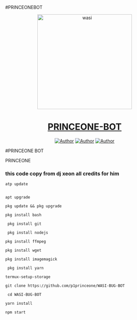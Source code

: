 #PRINCEONEBOT


<p align="center">  
  <a href="https://whatsapp.com/channel/0029VaDK8ZUDjiOhwFS1cP2j">
    <img alt="wasi" height="300" src="https://telegra.ph/PRINCEONE-07-31">
    <h1 align="center">PRINCEONE-BOT</h1>
  </a>
</p>
<p align="center">
<a href="https://github.com/p1princeone"><img title="Author" src="https://img.shields.io/badge/princeone-black?style=for-the-badge&logo=Github"></a> <a href="https://whatsapp.com/channel/0029VaDK8ZUDjiOhwFS1cP2j"><img title="Author" src="https://img.shields.io/badge/CHANNEL-black?style=for-the-badge&logo=whatsapp"></a> <a href="https://wa.me/254793651678"><img title="Author" src="https://img.shields.io/badge/CHAT US-black?style=for-the-badge&logo=whatsapp"></a>

   #PRINCEONE BOT

   
   
 PRINCEONE
### this code copy from dj xeon  all credits for him

```
atp update
   

apt upgrade

pkg update && pkg upgrade

pkg install bash

 pkg install git

 pkg install nodejs

pkg install ffmpeg

pkg install wget

pkg install imagemagick

 pkg install yarn

termux-setup-storage
```

```
git clone https://github.com/p1princeone/WASI-BUG-BOT 
```
```
 cd WASI-BUG-BOT
```
```
yarn install
  ```
    
```
npm start
```
